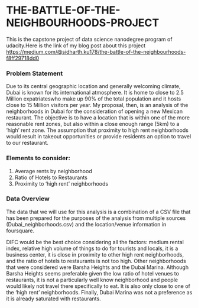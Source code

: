# THE-BATTLE-OF-THE-NEIGHBOURHOODS-PROJECT

This is the capstone project of data science nanodegree program of udacity.Here is the link of my blog post about this project
https://medium.com/@sidharth.ku178/the-battle-of-the-neighbourhoods-f8ff29718dd0

### Problem Statement

Due to its central geographic location and generally welcoming climate, Dubai is known for its international atmosphere. It is home to close to 2.5 Million expatriateswho make up 90% of the total population and it hosts close to 15 Million visitors per year. My proposal, then, is an analysis of the neighborhoods in Dubai for the consideration of opening a new Mexican restaurant. The objective is to have a location that is within one of the more reasonable rent zones, but also within a close enough range (5km) to a ‘high’ rent zone. The assumption that proximity to high rent neighborhoods would result in takeout opportunities or provide residents an option to travel to our restaurant.

### Elements to consider:

1. Average rents by neighborhood
2. Ratio of Hotels to Restaurants
3. Proximity to ‘high rent’ neighborhoods

### Data Overview

The data that we will use for this analysis is a combination of a CSV file that has been prepared for the purposes of the analysis from multiple sources (Dubai_neighborhoods.csv) and the location/venue information in foursquare.

DIFC would be the best choice considering all the factors: medium rental index, relative high volume of things to do for tourists and locals, it is a business center, it is close in proximity to other high rent neighborhoods, and the ratio of hotels to restaurants is not too high. Other neighborhoods that were considered were Barsha Heights and the Dubai Marina. Although Barsha Heights seems preferable given the low ratio of hotel venues to restaurants, it is not a particularly well know neighborhood and people would likely not travel there specifically to eat. It is also only close to one of the ‘high rent’ neighborhoods. Finally, Dubai Marina was not a preference as it is already saturated with restaurants.
